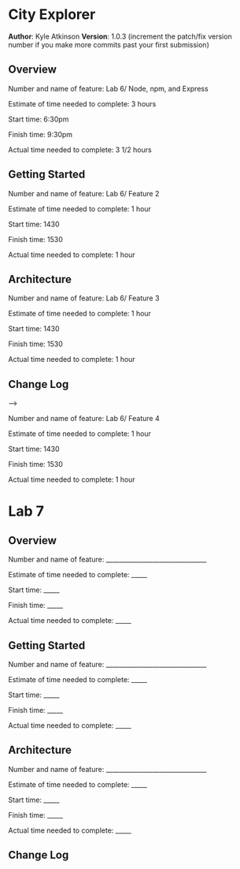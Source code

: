 # City Explorer

**Author**: Kyle Atkinson
**Version**: 1.0.3 (increment the patch/fix version number if you make more commits past your first submission)

## Overview
<!-- Provide a high level overview of what this application is and why you are building it, beyond the fact that it's an assignment for this class. (i.e. What's your problem domain?) -->

Number and name of feature: Lab 6/ Node, npm, and Express

Estimate of time needed to complete: 3 hours

Start time: 6:30pm

Finish time: 9:30pm

Actual time needed to complete: 3 1/2 hours

## Getting Started
<!-- What are the steps that a user must take in order to build this app on their own machine and get it running? -->

Number and name of feature: Lab 6/ Feature 2

Estimate of time needed to complete: 1 hour

Start time: 1430

Finish time: 1530

Actual time needed to complete: 1 hour

## Architecture
<!-- Provide a detailed description of the application design. What technologies (languages, libraries, etc) you're using, and any other relevant design information. -->

Number and name of feature: Lab 6/ Feature 3

Estimate of time needed to complete: 1 hour

Start time: 1430

Finish time: 1530

Actual time needed to complete: 1 hour

## Change Log

<!-- Use this area to document the iterative changes made to your application as each feature is successfully implemented. Use time stamps. Here's an examples:

01-01-2001 4:59pm - Application now has a fully-functional express server, with a GET route for the location resource.

## Credits and Collaborations
<!-- Give credit (and a link) to other people or resources that helped you build this application. -->
-->

Number and name of feature: Lab 6/ Feature 4

Estimate of time needed to complete: 1 hour

Start time: 1430

Finish time: 1530

Actual time needed to complete: 1 hour

# Lab 7

## Overview

<!-- Provide a high level overview of what this application is and why you are building it, beyond the fact that it's an assignment for this class. (i.e. What's your problem domain?) -->

Number and name of feature: ________________________________

Estimate of time needed to complete: _____

Start time: _____

Finish time: _____

Actual time needed to complete: _____

## Getting Started

<!-- What are the steps that a user must take in order to build this app on their own machine and get it running? -->

Number and name of feature: ________________________________

Estimate of time needed to complete: _____

Start time: _____

Finish time: _____

Actual time needed to complete: _____

## Architecture

<!-- Provide a detailed description of the application design. What technologies (languages, libraries, etc) you're using, and any other relevant design information. -->

Number and name of feature: ________________________________

Estimate of time needed to complete: _____

Start time: _____

Finish time: _____

Actual time needed to complete: _____

## Change Log
<!-- Use this area to document the iterative changes made to your application as each feature is successfully implemented. Use time stamps. Here's an examples:

01-01-2001 4:59pm - Application now has a fully-functional express server, with a GET route for the location resource.

## Credits and Collaborations
<!-- Give credit (and a link) to other people or resources that helped you build this application.
Thank you Louis Caruso and Sam Clark for your help! -->
